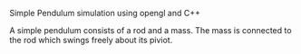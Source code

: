 Simple Pendulum simulation using opengl and C++

A simple pendulum consists of a rod and a mass. The mass is connected to the rod which swings freely about its piviot.
